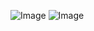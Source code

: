 ![Image](https://github.com/user-attachments/assets/4a1ee07a-a347-4acf-b042-484834c2e74c)
![Image](https://github.com/user-attachments/assets/b95ff60b-f879-4960-8099-385df3a0f73a)


